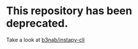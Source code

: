 # This repository has been deprecated.

Take a look at [b3nab/instapy-cli](https://github.com/b3nab/instapy-cli)

